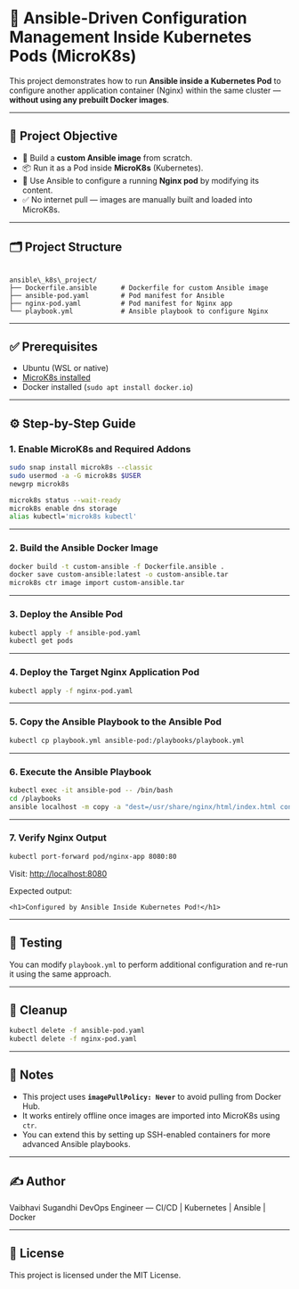 
# 🧰 Ansible-Driven Configuration Management Inside Kubernetes Pods (MicroK8s)

This project demonstrates how to run **Ansible inside a Kubernetes Pod** to configure another application container (Nginx) within the same cluster — **without using any prebuilt Docker images**.

---

## 🚀 Project Objective

- 🔧 Build a **custom Ansible image** from scratch.
- 📦 Run it as a Pod inside **MicroK8s** (Kubernetes).
- 🔄 Use Ansible to configure a running **Nginx pod** by modifying its content.
- ✅ No internet pull — images are manually built and loaded into MicroK8s.

---

## 🗂️ Project Structure

```

ansible\_k8s\_project/
├── Dockerfile.ansible      # Dockerfile for custom Ansible image
├── ansible-pod.yaml        # Pod manifest for Ansible
├── nginx-pod.yaml          # Pod manifest for Nginx app
└── playbook.yml            # Ansible playbook to configure Nginx

````

---

## ✅ Prerequisites

- Ubuntu (WSL or native)
- [MicroK8s installed](https://microk8s.io/)
- Docker installed (`sudo apt install docker.io`)

---

## ⚙️ Step-by-Step Guide

### 1. Enable MicroK8s and Required Addons

```bash
sudo snap install microk8s --classic
sudo usermod -a -G microk8s $USER
newgrp microk8s

microk8s status --wait-ready
microk8s enable dns storage
alias kubectl='microk8s kubectl'
````

---

### 2. Build the Ansible Docker Image

```bash
docker build -t custom-ansible -f Dockerfile.ansible .
docker save custom-ansible:latest -o custom-ansible.tar
microk8s ctr image import custom-ansible.tar
```

---

### 3. Deploy the Ansible Pod

```bash
kubectl apply -f ansible-pod.yaml
kubectl get pods
```

---

### 4. Deploy the Target Nginx Application Pod

```bash
kubectl apply -f nginx-pod.yaml
```

---

### 5. Copy the Ansible Playbook to the Ansible Pod

```bash
kubectl cp playbook.yml ansible-pod:/playbooks/playbook.yml
```

---

### 6. Execute the Ansible Playbook

```bash
kubectl exec -it ansible-pod -- /bin/bash
cd /playbooks
ansible localhost -m copy -a "dest=/usr/share/nginx/html/index.html content='<h1>Configured by Ansible Inside Kubernetes Pod!</h1>'"
```

---

### 7. Verify Nginx Output

```bash
kubectl port-forward pod/nginx-app 8080:80
```

Visit: [http://localhost:8080](http://localhost:8080)

Expected output:

```
<h1>Configured by Ansible Inside Kubernetes Pod!</h1>
```

---

## 🧪 Testing

You can modify `playbook.yml` to perform additional configuration and re-run it using the same approach.

---

## 🧹 Cleanup

```bash
kubectl delete -f ansible-pod.yaml
kubectl delete -f nginx-pod.yaml
```

---

## 📌 Notes

* This project uses **`imagePullPolicy: Never`** to avoid pulling from Docker Hub.
* It works entirely offline once images are imported into MicroK8s using `ctr`.
* You can extend this by setting up SSH-enabled containers for more advanced Ansible playbooks.

---

## ✍️ Author
Vaibhavi Sugandhi
DevOps Engineer — CI/CD | Kubernetes | Ansible | Docker

---

## 📜 License

This project is licensed under the MIT License.


